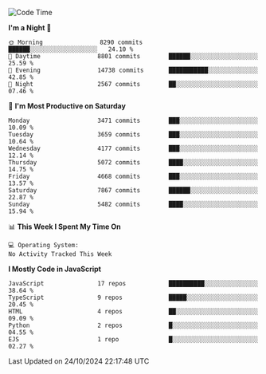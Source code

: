 <!--START_SECTION:waka-->
![Code Time](http://img.shields.io/badge/Code%20Time-3%2C337%20hrs%2038%20mins-blue)

**I'm a Night 🦉** 

```text
🌞 Morning                8290 commits        ██████░░░░░░░░░░░░░░░░░░░   24.10 % 
🌆 Daytime                8801 commits        ██████░░░░░░░░░░░░░░░░░░░   25.59 % 
🌃 Evening                14738 commits       ███████████░░░░░░░░░░░░░░   42.85 % 
🌙 Night                  2567 commits        ██░░░░░░░░░░░░░░░░░░░░░░░   07.46 % 
```
📅 **I'm Most Productive on Saturday** 

```text
Monday                   3471 commits        ███░░░░░░░░░░░░░░░░░░░░░░   10.09 % 
Tuesday                  3659 commits        ███░░░░░░░░░░░░░░░░░░░░░░   10.64 % 
Wednesday                4177 commits        ███░░░░░░░░░░░░░░░░░░░░░░   12.14 % 
Thursday                 5072 commits        ████░░░░░░░░░░░░░░░░░░░░░   14.75 % 
Friday                   4668 commits        ███░░░░░░░░░░░░░░░░░░░░░░   13.57 % 
Saturday                 7867 commits        ██████░░░░░░░░░░░░░░░░░░░   22.87 % 
Sunday                   5482 commits        ████░░░░░░░░░░░░░░░░░░░░░   15.94 % 
```


📊 **This Week I Spent My Time On** 

```text
💻 Operating System: 
No Activity Tracked This Week
```

**I Mostly Code in JavaScript** 

```text
JavaScript               17 repos            ██████████░░░░░░░░░░░░░░░   38.64 % 
TypeScript               9 repos             █████░░░░░░░░░░░░░░░░░░░░   20.45 % 
HTML                     4 repos             ██░░░░░░░░░░░░░░░░░░░░░░░   09.09 % 
Python                   2 repos             █░░░░░░░░░░░░░░░░░░░░░░░░   04.55 % 
EJS                      1 repo              █░░░░░░░░░░░░░░░░░░░░░░░░   02.27 % 
```




 Last Updated on 24/10/2024 22:17:48 UTC
<!--END_SECTION:waka-->

<!--
**likaiqiang/likaiqiang** is a ✨ _special_ ✨ repository because its `README.md` (this file) appears on your GitHub profile.

Here are some ideas to get you started:

- 🔭 I’m currently working on ...
- 🌱 I’m currently learning ...
- 👯 I’m looking to collaborate on ...
- 🤔 I’m looking for help with ...
- 💬 Ask me about ...
- 📫 How to reach me: ...
- 😄 Pronouns: ...
- ⚡ Fun fact: ...
-->

